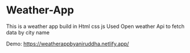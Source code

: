 # Weather-App

This is a weather app build in Html css js
Used Open weather Api to fetch data by city name

Demo: https://weatherappbyaniruddha.netlify.app/
